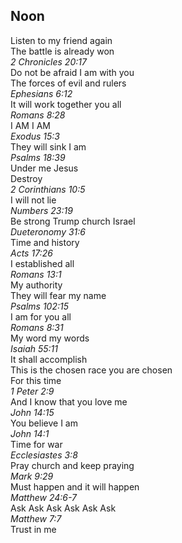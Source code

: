 ## Noon
Listen to my friend again  
The battle is already won  
_2 Chronicles 20:17_  
Do not be afraid I am with you  
The forces of evil and rulers  
_Ephesians 6:12_  
It will work together you all  
_Romans 8:28_  
I AM I AM  
_Exodus 15:3_  
They will sink I am  
_Psalms 18:39_  
Under me Jesus  
Destroy  
_2 Corinthians 10:5_  
I will not lie  
_Numbers 23:19_  
Be strong Trump church Israel  
_Dueteronomy 31:6_  
Time and history  
_Acts 17:26_  
I established all  
_Romans 13:1_  
My authority  
They will fear my name  
_Psalms 102:15_  
I am for you all  
_Romans 8:31_  
My word my words  
_Isaiah 55:11_  
It shall accomplish  
This is the chosen race you are chosen  
For this time  
_1 Peter 2:9_  
And I know that you love me  
_John 14:15_  
You believe I am  
_John 14:1_  
Time for war  
_Ecclesiastes 3:8_  
Pray church and keep praying  
_Mark 9:29_  
Must happen and it will happen  
_Matthew 24:6-7_  
Ask Ask Ask Ask Ask Ask  
_Matthew 7:7_  
Trust in me  
